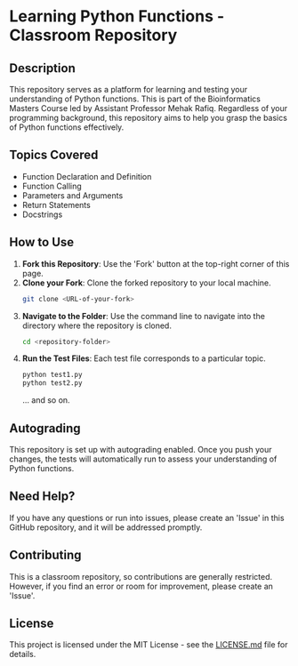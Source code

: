 # Learning Python Functions - Classroom Repository

## Description
This repository serves as a platform for learning and testing your understanding of Python functions. This is part of the Bioinformatics Masters Course led by Assistant Professor Mehak Rafiq. Regardless of your programming background, this repository aims to help you grasp the basics of Python functions effectively.

## Topics Covered
- Function Declaration and Definition
- Function Calling
- Parameters and Arguments
- Return Statements
- Docstrings

## How to Use
1. **Fork this Repository**: Use the 'Fork' button at the top-right corner of this page.
2. **Clone your Fork**: Clone the forked repository to your local machine.
    ```bash
    git clone <URL-of-your-fork>
    ```
3. **Navigate to the Folder**: Use the command line to navigate into the directory where the repository is cloned.
    ```bash
    cd <repository-folder>
    ```
4. **Run the Test Files**: Each test file corresponds to a particular topic.
    ```bash
    python test1.py
    python test2.py
    ```
    ... and so on.

## Autograding
This repository is set up with autograding enabled. Once you push your changes, the tests will automatically run to assess your understanding of Python functions.

## Need Help?
If you have any questions or run into issues, please create an 'Issue' in this GitHub repository, and it will be addressed promptly.

## Contributing
This is a classroom repository, so contributions are generally restricted. However, if you find an error or room for improvement, please create an 'Issue'.

## License
This project is licensed under the MIT License - see the [LICENSE.md](LICENSE.md) file for details.
